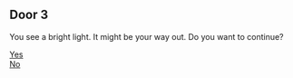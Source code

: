 ## Door 3
You see a bright light. It might be your way out. Do you want to continue?

[Yes](door3yes.md)    
[No](door3no.md)    